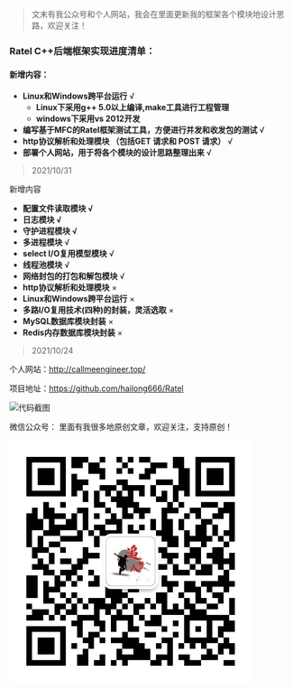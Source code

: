 > 文末有我公众号和个人网站，我会在里面更新我的框架各个模块地设计思路，欢迎关注！

### Ratel  C++后端框架实现进度清单：

#### 新增内容：

+ **Linux和Windows跨平台运行**                                                                           √
  +  **Linux下采用g++ 5.0以上编译,make工具进行工程管理**
  + **windows下采用vs 2012开发**			
+ **编写基于MFC的Ratel框架测试工具，方便进行并发和收发包的测试**           √
+ **http协议解析和处理模块 （包括GET 请求和 POST 请求）**                           √
+ **部署个人网站，用于将各个模块的设计思路整理出来**                                      √

> 2021/10/31

新增内容

+ **配置文件读取模块				                          √**
+ **日志模块                                                         √**
+ **守护进程模块                                                 √**
+ **多进程模块**                                                     √
+ **select I/O复用模型模块**                               √
+ **线程池模块**                                                     √
+ **网络封包的打包和解包模块**                          √
+ **http协议解析和处理模块**                             × 
+ **Linux和Windows跨平台运行**                     × 
+ **多路I/O复用技术(四种)的封装，灵活选取**   ×
+ **MySQL数据库模块封装**                                × 
+ **Redis内存数据库模块封装**                           × 

>  2021/10/24

个人网站：http://callmeengineer.top/

项目地址：https://github.com/hailong666/Ratel

![代码截图](https://i.loli.net/2021/11/21/LnITpAZBcXbJRNj.png)

微信公众号： 里面有我很多地原创文章，欢迎关注，支持原创！

 ![公众号二维码大](https://raw.githubusercontent.com/Lovelyboyjie/MyPicgo/main/img/%E5%85%AC%E4%BC%97%E5%8F%B7%E4%BA%8C%E7%BB%B4%E7%A0%81%E5%A4%A7.jpg)